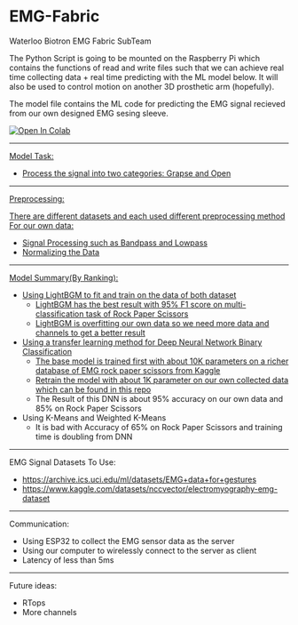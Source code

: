 # EMG-Fabric
Waterloo Biotron EMG Fabric SubTeam

The Python Script is going to be mounted on the Raspberry Pi which contains the functions of read and write files such that we can achieve real time collecting data + real time predicting with the ML model below. It will also be used to control motion on another 3D prosthetic arm (hopefully).

The model file contains the ML code for predicting the EMG signal recieved from our own designed EMG sesing sleeve.

<a target="_blank" href="https://colab.research.google.com/github/w12l3-c/EMG-Fabric/blob/main/EMG.ipynb">
  <img src="https://colab.research.google.com/assets/colab-badge.svg" alt="Open In Colab"/>

---
Model Task:
- Process the signal into two categories: Grapse and Open

---
Preprocessing:

There are different datasets and each used different preprocessing method
For our own data:
- Signal Processing such as Bandpass and Lowpass
- Normalizing the Data

---
Model Summary(By Ranking):
- Using LightBGM to fit and train on the data of both dataset
  - LightBGM has the best result with 95% F1 score on multi-classification task of Rock Paper Scissors
  - LightBGM is overfitting our own data so we need more data and channels to get a better result
- Using a transfer learning method for Deep Neural Network Binary Classification
  - The base model is trained first with about 10K parameters on a richer database of EMG rock paper scissors from Kaggle
  - Retrain the model with about 1K parameter on our own collected data which can be found in this [repo](https://github.com/jacq-lee/emgFabric)
  - The Result of this DNN is about 95% accuracy on our own data and 85% on Rock Paper Scissors
- Using K-Means and Weighted K-Means
  - It is bad with Accuracy of 65% on Rock Paper Scissors and training time is doubling from DNN
  
---
EMG Signal Datasets To Use:
- https://archive.ics.uci.edu/ml/datasets/EMG+data+for+gestures
- https://www.kaggle.com/datasets/nccvector/electromyography-emg-dataset


---
Communication:
- Using ESP32 to collect the EMG sensor data as the server
- Using our computer to wirelessly connect to the server as client
- Latency of less than 5ms

---
Future ideas:
- RTops
- More channels




